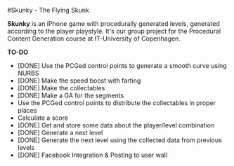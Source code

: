 #Skunky - The Flying Skunk 

**Skunky** is an iPhone game with procedurally generated levels, generated according to the player playstyle. It's our group project for the Procedural Content Generation course at IT-University of Copenhagen. 

**TO-DO**

* [DONE] Use the PCGed control points to generate a smooth curve using NURBS
* [DONE] Make the speed boost with farting
* [DONE] Make the collectables
* [DONE] Make a GA for the segments
* Use the PCGed control points to distribute the collectables in proper places
* Calculate a score
* [DONE] Get and store some data about the player/level combination
* [DONE] Generate a next level
* [DONE] Generate the next level using the collected data from previous levels
* [DONE] Facebook Integration & Posting to user wall